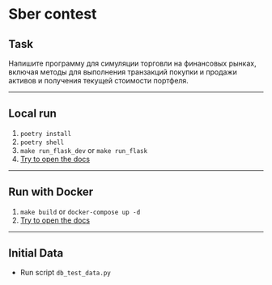 # Sber contest

## Task
Напишите программу для симуляции торговли на финансовых рынках, включая методы для выполнения транзакций покупки и продажи активов и получения текущей стоимости портфеля.

---

## Local run

1. ```poetry install```
2. ```poetry shell```
3. ```make run_flask_dev``` or ```make run_flask```
4. [Try to open the docs](http://localhost:5020/docs)

---

## Run with Docker

1. ```make build``` or ```docker-compose up -d```
2. [Try to open the docs](http://localhost:8053/docs)

---

## Initial Data
* Run script ```db_test_data.py```
